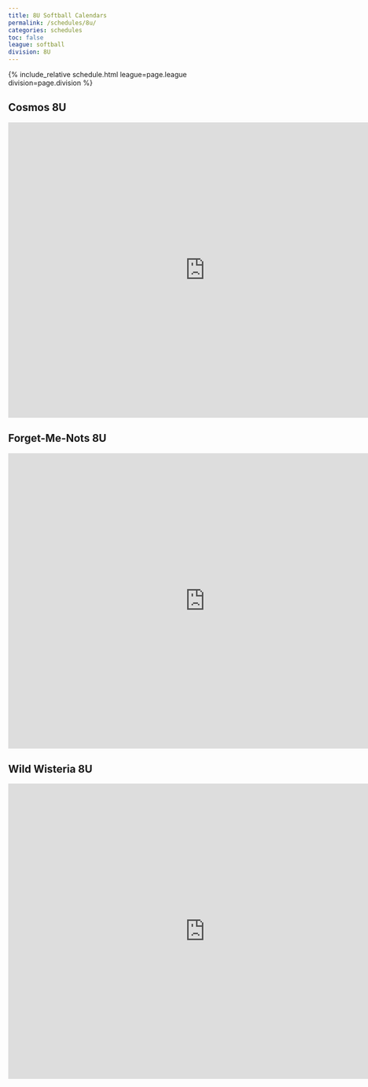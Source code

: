 ```yaml
---
title: 8U Softball Calendars
permalink: /schedules/8u/
categories: schedules
toc: false
league: softball
division: 8U
---
```


{% include_relative schedule.html league=page.league division=page.division %}

## Cosmos 8U
<iframe src="https://calendar.google.com/calendar/embed?src=jvqgiea5hg5enjoitkbk8ta6q01qb6s1%40import.calendar.google.com&ctz=America%2FLos_Angeles" style="border: 0" width="800" height="600" frameborder="0" scrolling="no"></iframe>

## Forget-Me-Nots 8U
<iframe src="https://calendar.google.com/calendar/embed?src=5qu9di9jpgpnpvql9rtkp3bcbiflstj0%40import.calendar.google.com&ctz=America%2FLos_Angeles" style="border: 0" width="800" height="600" frameborder="0" scrolling="no"></iframe>

## Wild Wisteria 8U
<iframe src="https://calendar.google.com/calendar/embed?src=7ag7tnpalgsca5lbae9pib23ajgi4osr%40import.calendar.google.com&ctz=America%2FLos_Angeles" style="border: 0" width="800" height="600" frameborder="0" scrolling="no"></iframe>
